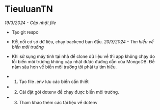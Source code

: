 # TieuluanTN

_19/3/2024 - Cập nhật file_

- Tạo git respo
- Kết nối cơ sở dữ liệu, chạy backend ban đầu.
  _20/3/2024 - Tìm hiểu về biến môi trường_

- Khi sử sụng máy tính tại nhà để clone dữ liệu về thì app không chạy do lỗi biến môi trường không cập nhật được đường dẫn của MongoDB. Để nắm sâu hơn về biến môi trường tôi phải tự tìm hiểu.
- 1. Tạo file .env lưu các biến cần thiết
- 2. Cài đặt gói dotenv để chạy được biến môi trường.
- 3. Tham khảo thêm các tài liệu về dotenv
